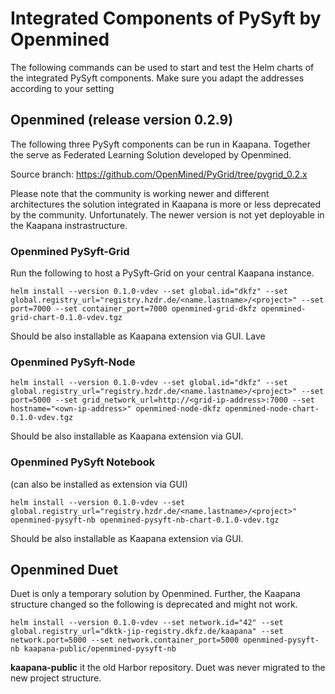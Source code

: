 # Integrated Components of PySyft by Openmined
The following commands can be used to start and test the Helm charts of the integrated PySyft components. Make sure you adapt the addresses according to your setting


## Openmined (release version 0.2.9)

The following three PySyft components can be run in Kaapana. Together the serve as Federated Learning Solution developed by Openmined. 

Source branch: https://github.com/OpenMined/PyGrid/tree/pygrid_0.2.x

Please note that the community is working newer and different architectures  the solution integrated in Kaapana is more or less deprecated by the community. Unfortunately. The newer version is not yet deployable in the Kaapana instrastructure. 

### Openmined PySyft-Grid

Run the following to host a PySyft-Grid on your central Kaapana instance.

```
helm install --version 0.1.0-vdev --set global.id="dkfz" --set global.registry_url="registry.hzdr.de/<name.lastname>/<project>" --set port=7000 --set container_port=7000 openmined-grid-dkfz openmined-grid-chart-0.1.0-vdev.tgz
```
Should be also installable as Kaapana extension via GUI. Lave 

### Openmined PySyft-Node

```
helm install --version 0.1.0-vdev --set global.id="dkfz" --set global.registry_url="registry.hzdr.de/<name.lastname>/<project>" --set port=5000 --set grid_network_url=http://<grid-ip-address>:7000 --set hostname="<own-ip-address>" openmined-node-dkfz openmined-node-chart-0.1.0-vdev.tgz
```
Should be also installable as Kaapana extension via GUI.


### Openmined PySyft Notebook

(can also be installed as extension via GUI)

```
helm install --version 0.1.0-vdev --set global.registry_url="registry.hzdr.de/<name.lastname>/<project>" openmined-pysyft-nb openmined-pysyft-nb-chart-0.1.0-vdev.tgz
```
Should be also installable as Kaapana extension via GUI.

## Openmined Duet

Duet is only a temporary solution by Openmined. Further, the Kaapana structure changed so the following is deprecated and might not work.

```
helm install --version 0.1.0-vdev --set network.id="42" --set global.registry_url="dktk-jip-registry.dkfz.de/kaapana" --set network.port=5000 --set network.container_port=5000 openmined-pysyft-nb kaapana-public/openmined-pysyft-nb

```
**kaapana-public** it the old Harbor repository. Duet was never migrated to the new project structure.
